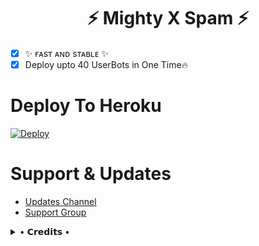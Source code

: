 
<h1 align="center">
  <b>⚡ Mighty X Spam ⚡</b>
</h1>

 
- [x] ✨ ғᴀsᴛ ᴀɴᴅ sᴛᴀʙʟᴇ ✨
- [x] Deploy upto 40 UserBots in One Time🔥

# Deploy To Heroku

[![Deploy](https://www.herokucdn.com/deploy/button.svg)](https://heroku.com/deploy?template=https://github.com/BeingMighty/MightySpam-deploy-)


# Support & Updates
* [Updates Channel](https://t.me/MightyXUpdates)
* [Support Group](https://t.me/MightyXSupport)

<details>
 
  <summary> • 𝗖𝗿𝗲𝗱𝗶𝘁𝘀 • </summary>

* [RiZoeL Creator](https://github.com/MrRizoel)
* [Lonami](https://github.com/LonamiWebs/) for [Telethon.](https://github.com/LonamiWebs/Telethon)

</details>
